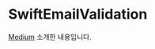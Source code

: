 # SwiftEmailValidation
[Medium](https://medium.com/@kimtaesoo188/ios-reactorkit-email-validation%EC%9D%80-%EC%96%B4%EB%96%BB%EA%B2%8C-%ED%95%A0%EA%B9%8C-6d4f2496f829) 소개한 내용입니다.
